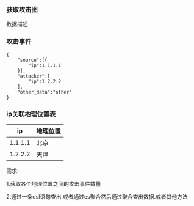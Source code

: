 ### 获取攻击图



数据描述

### 攻击事件

```
{
	"source":[{
		"ip":1.1.1.1
	}],
	"attacker":[
		"ip":1.2.2.2
	],
	"other_data":"other"
}
```

### ip关联地理位置表

| ip      | 地理位置 |
| ------- | -------- |
| 1.1.1.1 | 北京     |
| 1.2.2.2 | 天津     |

需求:

1.获取各个地理位置之间的攻击事件数量

2.通过一条dsl语句查出,或者通过es聚合然后通过聚合查出数据.或者其他方法



